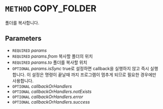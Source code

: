 # `METHOD` COPY_FOLDER
폴더를 복사합니다.

## Parameters
* `REQUIRED` *params*
* `REQUIRED` *params.from* 복사할 폴더의 위치
* `REQUIRED` *params.to* 폴더를 복사할 위치
* `OPTIONAL` *params.isSync* true로 설정하면 callback을 실행하지 않고 즉시 실행합니다. 이 설정은 명령이 끝날때 까지 프로그램이 멈추게 되므로 필요한 경우에만 사용합니다.
* `OPTIONAL` *callbackOrHandlers*
* `OPTIONAL` *callbackOrHandlers.notExists*
* `OPTIONAL` *callbackOrHandlers.error*
* `OPTIONAL` *callbackOrHandlers.success*
